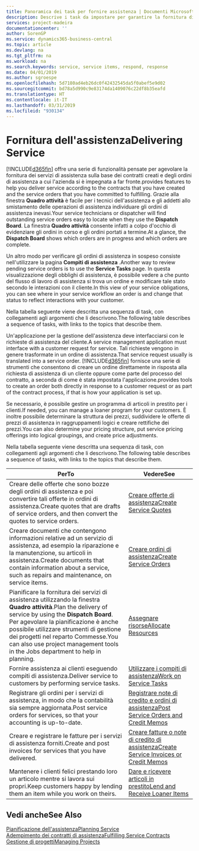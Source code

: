 ```yaml
---
title: Panoramica dei task per fornire assistenza | Documenti Microsoft
description: Descrive i task da impostare per garantire la fornitura di un servizio di qualità e il rispetto degli accordi con i clienti.
services: project-madeira
documentationcenter: ''
author: SorenGP
ms.service: dynamics365-business-central
ms.topic: article
ms.devlang: na
ms.tgt_pltfrm: na
ms.workload: na
ms.search.keywords: service, service items, respond, response
ms.date: 04/01/2019
ms.author: sgroespe
ms.openlocfilehash: 5d7180ad4eb26dc0f42432545da5f0abef5e9d02
ms.sourcegitcommit: bd78a5d990c9e83174da1409076c22df8b35eafd
ms.translationtype: HT
ms.contentlocale: it-IT
ms.lasthandoff: 03/31/2019
ms.locfileid: "930134"
---
```

# <a name="delivering-service"></a><span data-ttu-id="e01b7-103">Fornitura dell'assistenza</span><span class="sxs-lookup"><span data-stu-id="e01b7-103">Delivering Service</span></span>
[!INCLUDE[d365fin](includes/d365fin_md.md)] <span data-ttu-id="e01b7-104">offre una serie di funzionalità pensate per agevolare la fornitura dei servizi di assistenza sulla base dei contratti creati e degli ordini di assistenza a cui l'azienda si è impegnata a far fronte.</span><span class="sxs-lookup"><span data-stu-id="e01b7-104">provides features to help you deliver service according to the contracts that you have created and the service orders that you have committed to fulfilling.</span></span> <span data-ttu-id="e01b7-105">Grazie alla finestra **Quadro attività** è facile per i tecnici dell'assistenza e gli addetti allo smistamento delle operazioni di assistenza individuare gli ordini di assistenza inevasi.</span><span class="sxs-lookup"><span data-stu-id="e01b7-105">Your service technicians or dispatcher will find outstanding service orders easy to locate when they use the **Dispatch Board**.</span></span> <span data-ttu-id="e01b7-106">La finestra **Quadro attività** consente infatti a colpo d'occhio di evidenziare gli ordini in corso e gli ordini portati a termine.</span><span class="sxs-lookup"><span data-stu-id="e01b7-106">At a glance, the **Dispatch Board** shows which orders are in progress and which orders are complete.</span></span>  
  
<span data-ttu-id="e01b7-107">Un altro modo per verificare gli ordini di assistenza in sospeso consiste nell'utilizzare la pagina **Compiti di assistenza** .</span><span class="sxs-lookup"><span data-stu-id="e01b7-107">Another way to review pending service orders is to use the **Service Tasks** page.</span></span> <span data-ttu-id="e01b7-108">In questa visualizzazione degli obblighi di assistenza, è possibile vedere a che punto del flusso di lavoro di assistenza si trova un ordine e modificare tale stato secondo le interazioni con il cliente.</span><span class="sxs-lookup"><span data-stu-id="e01b7-108">In this view of your service obligations, you can see where in your service workflow an order is and change that status to reflect interactions with your customer.</span></span>  
  
<span data-ttu-id="e01b7-109">Nella tabella seguente viene descritta una sequenza di task, con collegamenti agli argomenti che li descrivono.</span><span class="sxs-lookup"><span data-stu-id="e01b7-109">The following table describes a sequence of tasks, with links to the topics that describe them.</span></span>   

<span data-ttu-id="e01b7-110">Un'applicazione per la gestione dell'assistenza deve interfacciarsi con le richieste di assistenza del cliente.</span><span class="sxs-lookup"><span data-stu-id="e01b7-110">A service management application must interface with a customer request for service.</span></span> <span data-ttu-id="e01b7-111">Tali richieste vengono in genere trasformate in un ordine di assistenza.</span><span class="sxs-lookup"><span data-stu-id="e01b7-111">That service request usually is translated into a service order.</span></span> [!INCLUDE[d365fin](includes/d365fin_md.md)] <span data-ttu-id="e01b7-112">fornisce una serie di strumenti che consentono di creare un ordine direttamente in risposta alla richiesta di assistenza di un cliente oppure come parte del processo del contratto, a seconda di come è stata impostata l'applicazione.</span><span class="sxs-lookup"><span data-stu-id="e01b7-112">provides tools to create an order both directly in response to a customer request or as part of the contract process, if that is how your application is set up.</span></span>  
  
<span data-ttu-id="e01b7-113">Se necessario, è possibile gestire un programma di articoli in prestito per i clienti.</span><span class="sxs-lookup"><span data-stu-id="e01b7-113">If needed, you can manage a loaner program for your customers.</span></span> <span data-ttu-id="e01b7-114">È inoltre possibile determinare la struttura dei prezzi, suddividere le offerte di prezzi di assistenza in raggruppamenti logici e creare rettifiche dei prezzi.</span><span class="sxs-lookup"><span data-stu-id="e01b7-114">You can also determine your pricing structure, put service pricing offerings into logical groupings, and create price adjustments.</span></span>  
  
<span data-ttu-id="e01b7-115">Nella tabella seguente viene descritta una sequenza di task, con collegamenti agli argomenti che li descrivono.</span><span class="sxs-lookup"><span data-stu-id="e01b7-115">The following table describes a sequence of tasks, with links to the topics that describe them.</span></span>   
  
|<span data-ttu-id="e01b7-116">**Per**</span><span class="sxs-lookup"><span data-stu-id="e01b7-116">**To**</span></span>|<span data-ttu-id="e01b7-117">**Vedere**</span><span class="sxs-lookup"><span data-stu-id="e01b7-117">**See**</span></span>|  
|------------|-------------|  
|<span data-ttu-id="e01b7-118">Creare delle offerte che sono bozze degli ordini di assistenza e poi convertire tali offerte in ordini di assistenza.</span><span class="sxs-lookup"><span data-stu-id="e01b7-118">Create quotes that are drafts of service orders, and then convert the quotes to service orders.</span></span>|[<span data-ttu-id="e01b7-119">Creare offerte di assistenza</span><span class="sxs-lookup"><span data-stu-id="e01b7-119">Create Service Quotes</span></span>](service-how-to-create-service-quotes.md)|
|<span data-ttu-id="e01b7-120">Creare documenti che contengono informazioni relative ad un servizio di assistenza, ad esempio la riparazione e la manutenzione, su articoli in assistenza.</span><span class="sxs-lookup"><span data-stu-id="e01b7-120">Create documents that contain information about a service, such as repairs and maintenance, on service items.</span></span>|[<span data-ttu-id="e01b7-121">Creare ordini di assistenza</span><span class="sxs-lookup"><span data-stu-id="e01b7-121">Create Service Orders</span></span>](service-how-to-create-service-orders.md)|
|<span data-ttu-id="e01b7-122">Pianificare la fornitura dei servizi di assistenza utilizzando la finestra **Quadro attività**.</span><span class="sxs-lookup"><span data-stu-id="e01b7-122">Plan the delivery of service by using the **Dispatch Board**.</span></span> <span data-ttu-id="e01b7-123">Per agevolare la pianificazione è anche possibile utilizzare strumenti di gestione dei progetti nel reparto Commesse.</span><span class="sxs-lookup"><span data-stu-id="e01b7-123">You can also use project management tools in the Jobs department to help in planning.</span></span>|[<span data-ttu-id="e01b7-124">Assegnare risorse</span><span class="sxs-lookup"><span data-stu-id="e01b7-124">Allocate Resources</span></span>](service-how-to-allocate-resources.md)|  
|<span data-ttu-id="e01b7-125">Fornire assistenza ai clienti eseguendo compiti di assistenza.</span><span class="sxs-lookup"><span data-stu-id="e01b7-125">Deliver service to customers by performing service tasks.</span></span>|[<span data-ttu-id="e01b7-126">Utilizzare i compiti di assistenza</span><span class="sxs-lookup"><span data-stu-id="e01b7-126">Work on Service Tasks</span></span>](service-how-to-work-on-service-tasks.md)|  
|<span data-ttu-id="e01b7-127">Registrare gli ordini per i servizi di assistenza, in modo che la contabilità sia sempre aggiornata.</span><span class="sxs-lookup"><span data-stu-id="e01b7-127">Post service orders for services, so that your accounting is up-to-date.</span></span>|[<span data-ttu-id="e01b7-128">Registrare note di credito e ordini di assistenza</span><span class="sxs-lookup"><span data-stu-id="e01b7-128">Post Service Orders and Credit Memos</span></span>](service-how-to-post-service-orders.md)|  
|<span data-ttu-id="e01b7-129">Creare e registrare le fatture per i servizi di assistenza forniti.</span><span class="sxs-lookup"><span data-stu-id="e01b7-129">Create and post invoices for services that you have delivered.</span></span>|[<span data-ttu-id="e01b7-130">Creare fatture o note di credito di assistenza</span><span class="sxs-lookup"><span data-stu-id="e01b7-130">Create Service Invoices or Credit Memos</span></span>](service-how-create-invoices.md)|  
|<span data-ttu-id="e01b7-131">Mantenere i clienti felici prestando loro un articolo mentre si lavora sui propri.</span><span class="sxs-lookup"><span data-stu-id="e01b7-131">Keep customers happy by lending them an item while you work on theirs.</span></span>| [<span data-ttu-id="e01b7-132">Dare e ricevere articoli in prestito</span><span class="sxs-lookup"><span data-stu-id="e01b7-132">Lend and Receive Loaner Items</span></span>](service-how-to-lend-receive-loaners.md)|
  
## <a name="see-also"></a><span data-ttu-id="e01b7-133">Vedi anche</span><span class="sxs-lookup"><span data-stu-id="e01b7-133">See Also</span></span>  
[<span data-ttu-id="e01b7-134">Pianificazione dell'assistenza</span><span class="sxs-lookup"><span data-stu-id="e01b7-134">Planning Service</span></span>](service-plan-service.md)  
[<span data-ttu-id="e01b7-135">Adempimento dei contratti di assistenza</span><span class="sxs-lookup"><span data-stu-id="e01b7-135">Fulfilling Service Contracts</span></span>](service-fulfill-service-contracts.md)  
[<span data-ttu-id="e01b7-136">Gestione di progetti</span><span class="sxs-lookup"><span data-stu-id="e01b7-136">Managing Projects</span></span>](projects-manage-projects.md)  
